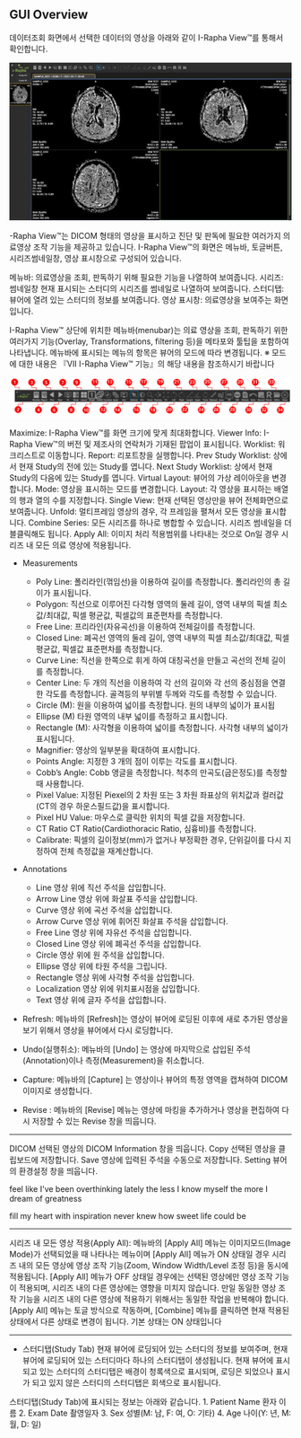 ## GUI Overview


데이터조회 화면에서 선택한 데이터의 영상을 아래와 같이 I-Rapha View™를 통해서 확인합니다.

![](raphaview.png)

-Rapha View™는 DICOM 형태의 영상을 표시하고 진단 및 판독에 필요한 여러가지 의료영상 조작
기능을 제공하고 있습니다.
I-Rapha View™의 화면은 메뉴바, 토글버튼, 시리즈썸네일창, 영상 표시창으로 구성되어 있습니다.

메뉴바: 의료영상을 조회, 판독하기 위해 필요한 기능을 나열하여 보여줍니다.
시리즈: 썸네일창 현재 표시되는 스터디의 시리즈를 썸네일로 나열하여 보여줍니다.
스터디탭: 뷰어에 열려 있는 스터디의 정보를 보여줍니다.
영상 표시창: 의료영상을 보여주는 화면입니다.

I-Rapha View™ 상단에 위치한 메뉴바(menubar)는 의료 영상을 조회, 판독하기 위한 여러가지
기능(Overlay, Transformations, filtering 등)을 메타포와 툴팁을 포함하여 나타냅니다.
메뉴바에 표시되는 메뉴의 항목은 뷰어의 모드에 따라 변경됩니다.
※ 모드에 대한 내용은 『VII I-Rapha View™ 기능』의 해당 내용을 참조하시기 바랍니다

![](menubar.png)

Maximize: I-Rapha View™를 화면 크기에 맞게 최대화합니다.
Viewer Info: I-Rapha View™의 버전 및 제조사의 연락처가 기재된 팝업이 표시됩니다.
Worklist: 워크리스트로 이동합니다.
Report: 리포트창을 실행합니다.
Prev Study Worklist: 상에서 현재 Study의 전에 있는 Study를 엽니다.
Next Study Worklist: 상에서 현재 Study의 다음에 있는 Study를 엽니다.
Virtual Layout: 뷰어의 가상 레이아웃을 변경합니다.
Mode: 영상을 표시하는 모드를 변경합니다.
Layout: 각 영상을 표시하는 배열의 행과 열의 수를 지정합니다.
Single View: 현재 선택된 영상만을 뷰어 전체화면으로 보여줍니다.
Unfold: 멀티프레임 영상의 경우, 각 프레임을 펼쳐서 모든 영상을 표시합니다.
Combine Series: 모든 시리즈를 하나로 병합할 수 있습니다. 시리즈 썸네일을 더블클릭해도 됩니다.
Apply All: 이미지 처리 적용범위를 나타내는 것으로 On일 경우 시리즈 내 모든 의료 영상에 적용됩니다.

- Measurements
    - Poly Line: 폴리라인(꺾임선)을 이용하여 길이를 측정합니다. 폴리라인의 총 길이가 표시됩니다.
    - Polygon: 직선으로 이루어진 다각형 영역의 둘레 길이, 영역 내부의 픽셀 최소값/최대값, 픽셀 평균값, 픽셀값의 표준편차를 측정합니다.
    - Free Line: 프리라인(자유곡선)을 이용하여 전체길이를 측정합니다.
    - Closed Line: 폐곡선 영역의 둘레 길이, 영역 내부의 픽셀 최소값/최대값, 픽셀 평균값, 픽셀값 표준편차를 측정합니다.
    - Curve Line: 직선을 한쪽으로 휘게 하여 대칭곡선을 만들고 곡선의 전체 길이를 측정합니다.
    - Center Line: 두 개의 직선을 이용하여 각 선의 길이와 각 선의 중심점을 연결한 각도를 측정합니다. 골격등의 부위별 두께와 각도를 측정할 수 있습니다.
    - Circle (M): 원을 이용하여 넓이를 측정합니다. 원의 내부의 넓이가 표시됩
    - Ellipse (M) 타원 영역의 내부 넓이를 측정하고 표시합니다.
    - Rectangle (M): 사각형을 이용하여 넓이를 측정합니다. 사각형 내부의 넓이가 표시됩니다.
    - Magnifier: 영상의 일부분을 확대하여 표시합니다.
    - Points Angle: 지정한 3 개의 점이 이루는 각도를 표시합니다.
    - Cobb’s Angle: Cobb 앵글을 측정합니다. 척추의 만곡도(굽은정도)를 측정할 때 사용합니다.
    - Pixel Value: 지정된 Piexel의 2 차원 또는 3 차원 좌표상의 위치값과 컬러값 (CT의 경우 하운스필드값)을 표시합니다.
    - Pixel HU Value: 마우스로 클릭한 위치의 픽셀 값을 저장합니다.
    - CT Ratio CT Ratio(Cardiothoracic Ratio, 심흉비)를 측정합니다.
    - Calibrate: 픽셀의 길이정보(mm)가 없거나 부정확한 경우, 단위길이를 다시 지정하여 전체 측정값을 재계산합니다.

- Annotations
    - Line 영상 위에 직선 주석을 삽입합니다.
    - Arrow Line 영상 위에 화살표 주석을 삽입합니다.
    - Curve 영상 위에 곡선 주석을 삽입합니다.
    - Arrow Curve 영상 위에 휘어진 화살표 주석을 삽입합니다.
    - Free Line 영상 위에 자유선 주석을 삽입합니다.
    - Closed Line 영상 위에 폐곡선 주석을 삽입합니다.
    - Circle 영상 위에 원 주석을 삽입합니다.
    - Ellipse 영상 위에 타원 주석을 그립니다.
    - Rectangle 영상 위에 사각형 주석을 삽입합니다.
    - Localization 영상 위에 위치표시점을 삽입합니다.
    - Text 영상 위에 글자 주석을 삽입합니다.

- Refresh: 메뉴바의 [Refresh]는 영상이 뷰어에 로딩된 이후에 새로 추가된 영상을 보기 위해서 영상을 뷰어에서 다시 로딩합니다.

- Undo(실행취소): 메뉴바의 [Undo] 는 영상에 마지막으로 삽입된 주석(Annotation)이나 측정(Measurement)을 취소합니다.

- Capture: 메뉴바의 [Capture] 는 영상이나 뷰어의 특정 영역을 캡쳐하여 DICOM 이미지로 생성합니다.

- Revise : 메뉴바의 [Revise] 메뉴는 영상에 마킹을 추가하거나 영상을 편집하여 다시 저장할 수 있는 Revise 창을 띄웁니다.


----

DICOM 선택된 영상의 DICOM Information 창을 띄웁니다.
Copy 선택된 영상을 클립보드에 저장합니다.
Save 영상에 입력된 주석을 수동으로 저장합니다.
Setting 뷰어의 환경설정 창을 띄웁니다.


feel like I've been overthinking lately
the less I know myself
the more I dream of greatness

fill my heart with inspiration
never knew how sweet life could be

-----
시리즈 내 모든 영상 적용(Apply All): 메뉴바의 [Apply All] 메뉴는 이미지모드(Image Mode)가 선택되었을 때 나타나는 메뉴이며 [Apply
All] 메뉴가 ON 상태일 경우 시리즈 내의 모든 영상에 영상 조작 기능(Zoom, Window Width/Level 조정 등)을 동시에 적용됩니다.
[Apply All] 메뉴가 OFF 상태일 경우에는 선택된 영상에만 영상 조작 기능이 적용되며, 시리즈 내의 다른 영상에는 영향을 미치지 않습니다. 만일 동일한 영상 조작 기능을 시리즈 내의 다른 영상에 적용하기 위해서는 동일한 작업을 반복해야 합니다.
[Apply All] 메뉴는 토글 방식으로 작동하며, [Combine] 메뉴를 클릭하면 현재 적용된 상태에서 다른 상태로 변경이 됩니다. 기본 상태는 ON 상태입니다


-----


- 스터디탭(Study Tab)
현재 뷰어에 로딩되어 있는 스터디의 정보를 보여주며, 현재 뷰어에 로딩되어 있는 스터디마다 하나의 스터디탭이 생성됩니다. 현재 뷰어에 표시되고 있는 스터디의 스터디탭은 배경이 청록색으로 표시되며, 로딩은 되었으나 표시가 되고 있지 않은 스터디의 스터디탭은 회색으로 표시됩니다.

스터디탭(Study Tab)에 표시되는 정보는 아래와 같습니다.
    1. Patient Name 환자 이름
    2. Exam Date 촬영일자
    3. Sex 성별(M: 남, F: 여, O: 기타)
    4. Age 나이(Y: 년, M: 월, D: 일)



